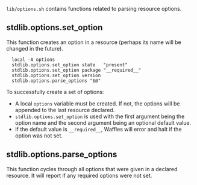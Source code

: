 `lib/options.sh` contains functions related to parsing resource options.

## stdlib.options.set_option

This function creates an option in a resource (perhaps its name will be changed in the future).

```shell
  local -A options
  stdlib.options.set_option state   "present"
  stdlib.options.set_option package "__required__"
  stdlib.options.set_option version
  stdlib.options.parse_options "$@"
```

To successfully create a set of options:

* A local `options` variable must be created. If not, the options will be appended to the last resource declared.
* `stdlib.options.set_option` is used with the first argument being the option name and the second argument being an optional default value.
* If the default value is `__required__`, Waffles will error and halt if the option was not set.

## stdlib.options.parse_options

This function cycles through all options that were given in a declared resource. It will report if any required options were not set.
